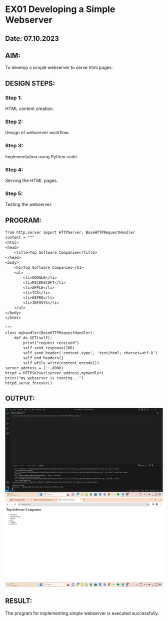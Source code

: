 # EX01 Developing a Simple Webserver
## Date: 07.10.2023

## AIM:
To develop a simple webserver to serve html pages.

## DESIGN STEPS:
### Step 1: 
HTML content creation.

### Step 2:
Design of webserver workflow.

### Step 3:
Implementation using Python code.

### Step 4:
Serving the HTML pages.

### Step 5:
Testing the webserver.

## PROGRAM:
```
from http.server import HTTPServer, BaseHTTPRequestHandler
content = """
<html>
<head>
    <title>Top Software Companies</title>
</head>
<body>
    <h1>Top Software Companies</h1>
    <ul>
        <li>GOOGLE</li>
        <li>MICROSCOFT</li>
        <li>APPLE</li>
        <li>TCS</li>
        <li>WIPRO</li>
        <li>INFOSYS</li>
    </ul>
</body>
</html>

"""
class myhandler(BaseHTTPRequestHandler):
    def do_GET(self):
        print("request received")
        self.send_response(200)
        self.send_header('content-type', 'text/html; charset=utf-8')
        self.end_headers()
        self.wfile.write(content.encode())
server_address = ('',8000)
httpd = HTTPServer(server_address,myhandler)
print("my webserver is running...")
httpd.serve_forever()
```


## OUTPUT:

![Alt text](<Screenshot 2023-11-01 062722.png>)
![Alt text](<Screenshot 2023-11-01 062733.png>)


## RESULT:
The program for implementing simple webserver is executed successfully.
